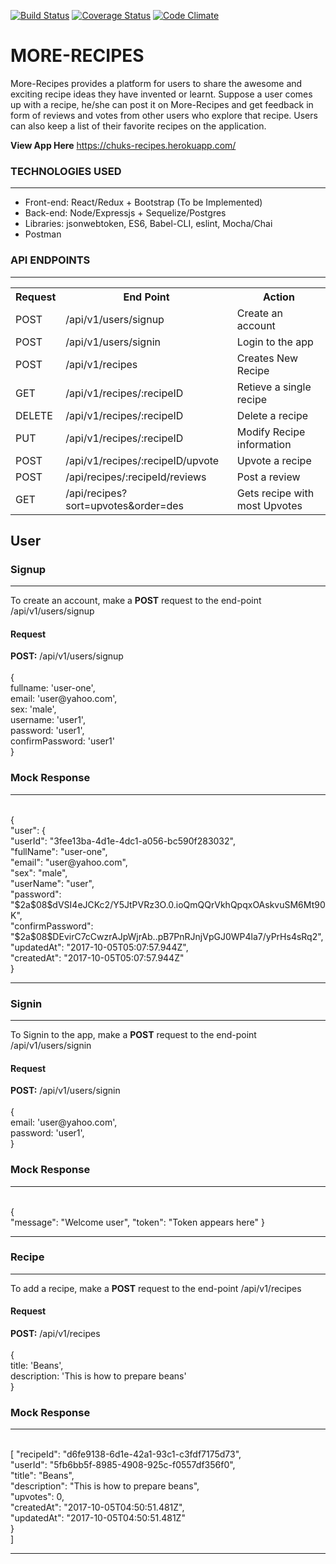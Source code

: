 [![Build Status](https://travis-ci.org/daddychukz/More-Recipes.svg?branch=feature_API_Badges_Dummy_Data)](https://travis-ci.org/daddychukz/More-Recipes)
[![Coverage Status](https://coveralls.io/repos/github/daddychukz/More-Recipes/badge.svg?branch=develop)](https://coveralls.io/github/daddychukz/More-Recipes?branch=develop)
[![Code Climate](https://codeclimate.com/github/daddychukz/More-Recipes.png)](https://codeclimate.com/github/daddychukz/More-Recipes)

# MORE-RECIPES
More-Recipes provides a platform for users to share the awesome and exciting  recipe ideas they 
have invented or learnt.  Suppose a user comes up with a recipe,  he/she can post it on 
More-Recipes and  get feedback in form of reviews and votes from other users who explore that 
recipe. Users can also keep a list of their favorite recipes on the application. 

<b>View App Here</b> https://chuks-recipes.herokuapp.com/

<h3>TECHNOLOGIES USED</h3>
<hr>
<ul>
  <li>Front-end: React/Redux + Bootstrap (To be Implemented)</li>
  <li>Back-end: Node/Expressjs + Sequelize/Postgres</li>
  <li>Libraries: jsonwebtoken, ES6, Babel-CLI, eslint, Mocha/Chai</li>
  <li>Postman</li>
</ul>

<h3>API ENDPOINTS</h3>
<hr>
<table>
  <tr>
      <th>Request</th>
      <th>End Point</th>
      <th>Action</th>
  </tr>
  <tr>
      <td>POST</td>
      <td>/api/v1/users/signup</td>
      <td>Create an account</td>
  </tr>
  <tr>
      <td>POST</td>
      <td>/api/v1/users/signin</td>
      <td>Login to the app</td>
  </tr>
  <tr>
      <td>POST</td>
      <td>/api/v1/recipes</td>
      <td>Creates New Recipe</td>
  </tr>
  <tr>
      <td>GET</td>
      <td>/api/v1/recipes/:recipeID</td>
      <td>Retieve a single recipe</td>
  </tr>
  
  <tr>
      <td>DELETE</td>
      <td>/api/v1/recipes/:recipeID</td>
      <td>Delete a recipe</td>
  </tr>
  
  <tr>
      <td>PUT</td>
      <td>/api/v1/recipes/:recipeID<bookId></td>
      <td>Modify Recipe information</td>
  </tr>
  
  <tr>
      <td>POST</td>
      <td>/api/v1/recipes/:recipeID/upvote</td>
      <td>Upvote a recipe</td>
  </tr>
  <tr>
      <td>POST</td>
      <td>/api/recipes/:recipeId/reviews </td>
      <td>Post a review</td>
  </tr>
  <tr>
      <td>GET</td>
      <td>/api/recipes?sort=upvotes&order=des </td>
      <td>Gets recipe with most Upvotes</td>
  </tr>
</table>

<h2>User</h2
<hr>

<h3>Signup</h3>
<hr>
To create an account, make a <b>POST</b> request to the end-point /api/v1/users/signup

<h4>Request</h4>
<b>POST:</b> /api/v1/users/signup <br>
<br>
{<br>
    fullname: 'user-one',<br>
    email: 'user@yahoo.com',<br>
    sex: 'male',<br>
    username: 'user1',<br>
    password: 'user1',<br>
    confirmPassword: 'user1'<br>
}<br>

<h3>Mock Response</h3>
<hr><br>
{<br>
    "user": {<br>
        "userId": "3fee13ba-4d1e-4dc1-a056-bc590f283032",<br>
        "fullName": "user-one",<br>
        "email": "user@yahoo.com",<br>
        "sex": "male",<br>
        "userName": "user",<br>
        "password": "$2a$08$dVSI4eJCKc2/Y5JtPVRz3O.0.ioQmQQrVkhQpqxOAskvuSM6Mt90K",<br>
        "confirmPassword": "$2a$08$DEvirC7cCwzrAJpWjrAb..pB7PnRJnjVpGJ0WP4la7/yPrHs4sRq2",<br>
        "updatedAt": "2017-10-05T05:07:57.944Z",<br>
        "createdAt": "2017-10-05T05:07:57.944Z"<br>
}
<hr>

<h3>Signin</h3>
<hr>
To Signin to the app, make a <b>POST</b> request to the end-point /api/v1/users/signin

<h4>Request</h4>
<b>POST:</b> /api/v1/users/signin <br>
<br>
{<br>
    email: 'user@yahoo.com',<br>
    password: 'user1',<br>
}<br>

<h3>Mock Response</h3>
<hr><br>
{<br>
    "message": "Welcome user",
    "token": "Token appears here"
}
<hr>

<h3>Recipe</h3>
<hr>
To add a recipe, make a <b>POST</b> request to the end-point /api/v1/recipes

<h4>Request</h4>
<b>POST:</b> /api/v1/recipes <br>
<br>
{<br>
    title: 'Beans',<br>
    description: 'This is how to prepare beans'<br>
}<br>

<h3>Mock Response</h3>
<hr><br>
[<br{<br>
        "recipeId": "d6fe9138-6d1e-42a1-93c1-c3fdf7175d73",<br>
        "userId": "5fb6bb5f-8985-4908-925c-f0557df356f0",<br>
        "title": "Beans",<br>
        "description": "This is how to prepare beans",<br>
        "upvotes": 0,<br>
        "createdAt": "2017-10-05T04:50:51.481Z",<br>
        "updatedAt": "2017-10-05T04:50:51.481Z"<br>
    }<br>
]
<hr>

